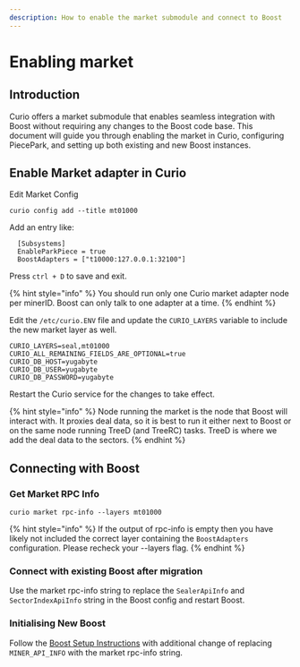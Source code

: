 ```yaml
---
description: How to enable the market submodule and connect to Boost
---
```


# Enabling market

## Introduction

Curio offers a market submodule that enables seamless integration with Boost without requiring any changes to the Boost code base. This document will guide you through enabling the market in Curio, configuring PiecePark, and setting up both existing and new Boost instances.

## Enable Market adapter in Curio

Edit Market Config

```shell
curio config add --title mt01000
```

&#x20;Add an entry like:&#x20;

```
  [Subsystems]
  EnableParkPiece = true
  BoostAdapters = ["t10000:127.0.0.1:32100"]
```

Press `ctrl + D` to save and exit.

{% hint style="info" %}
You should run only one Curio market adapter node per minerID. Boost can only talk to one adapter at a time.
{% endhint %}

Edit the `/etc/curio.ENV` file and update the `CURIO_LAYERS` variable to include the new market layer as well.

```
CURIO_LAYERS=seal,mt01000
CURIO_ALL_REMAINING_FIELDS_ARE_OPTIONAL=true
CURIO_DB_HOST=yugabyte
CURIO_DB_USER=yugabyte
CURIO_DB_PASSWORD=yugabyte
```

Restart the Curio service for the changes to take effect.

{% hint style="info" %}
Node running the market is the node that Boost will interact with. It proxies deal data, so it is best to run it either next to Boost or on the same node running TreeD (and TreeRC) tasks. TreeD is where we add the deal data to the sectors.
{% endhint %}

## Connecting with Boost

### Get Market RPC Info

```shell
curio market rpc-info --layers mt01000
```

{% hint style="info" %}
If the output of rpc-info is empty then you have likely not included the correct layer containing the `BoostAdapters` configuration. Please recheck your --layers flag.
{% endhint %}

### Connect with existing Boost after migration

Use the market rpc-info string to replace the `SealerApiInfo` and `SectorIndexApiInfo` string in the Boost config and restart Boost.

### Initialising New Boost

Follow the [Boost Setup Instructions](https://boost.filecoin.io/new-boost-setup) with additional change of replacing `MINER_API_INFO` with the market rpc-info string.
